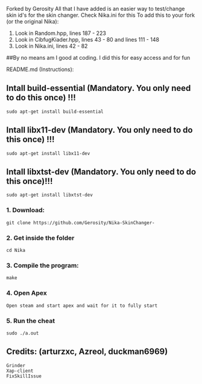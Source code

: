 Forked by Gerosity
All that I have added is an easier way to test/change skin id's for the skin changer. Check Nika.ini for this
To add this to your fork (or the original Nika):
1. Look in Random.hpp, lines 187 - 223
2. Look in CibfugKiader.hpp, lines 43 - 80 and lines 111 - 148
3. Look in Nika.ini, lines 42 - 82

##By no means am I good at coding.
I did this for easy access and for fun

README.md (Instructions):
## Intall build-essential (Mandatory. You only need to do this once) !!!
```
sudo apt-get install build-essential
```

## Intall libx11-dev (Mandatory. You only need to do this once) !!!
```
sudo apt-get install libx11-dev
```

## Intall libxtst-dev (Mandatory. You only need to do this once)!!!
```
sudo apt-get install libxtst-dev
```


### 1. Download:
```
git clone https://github.com/Gerosity/Nika-SkinChanger-
```

### 2. Get inside the folder
```
cd Nika
```

### 3. Compile the program:
```
make
```

### 4. Open Apex
```
Open steam and start apex and wait for it to fully start
```

### 5. Run the cheat
```
sudo ./a.out
```

## Credits: (arturzxc, Azreol, duckman6969)
```
Grinder
Xap-client
FixSkillIssue
